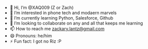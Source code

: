 - 👋 Hi, I’m @XAQ009 (Z or Zach) 
- 👀 I’m interested in phone tech and modaern marvels
- 🌱 I’m currently learning Python, Salesforce, Github
- 💞️ I’m looking to collaborate on any and all that keeps me learning
- 📫 How to reach me zackary.lantz@gmail.com
- 😄 Pronouns: he/him
- ⚡ Fun fact: I got no Riz :P

<!---
XAQ009/XAQ009 is a ✨ special ✨ repository because its `README.md` (this file) appears on your GitHub profile.
You can click the Preview link to take a look at your changes.
--->
